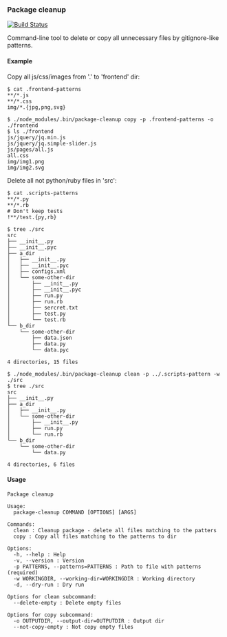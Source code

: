 ### Package cleanup

[![Build Status](https://travis-ci.org/rndD/package-cleanup.svg?branch=master)](https://travis-ci.org/rndD/package-cleanup)

Command-line tool to delete or copy all unnecessary files by gitignore-like patterns.

#### Example

Copy all js/css/images from '.' to 'frontend' dir:
```
$ cat .frontend-patterns
**/*.js
**/*.css
img/*.{jpg,png,svg}

$ ./node_modules/.bin/package-cleanup copy -p .frontend-patterns -o ./frontend
$ ls ./frontend
js/jquery/jq.min.js
js/jquery/jq.simple-slider.js
js/pages/all.js
all.css
img/img1.png
img/img2.svg

```

Delete all not python/ruby files in 'src':
```
$ cat .scripts-patterns
**/*.py
**/*.rb
# Don't keep tests
!**/test.{py,rb}

$ tree ./src
src
├── __init__.py
├── __init__.pyc
├── a_dir
│   ├── __init__.py
│   ├── __init__.pyc
│   ├── configs.xml
│   └── some-other-dir
│       ├── __init__.py
│       ├── __init__.pyc
│       ├── run.py
│       ├── run.rb
│       ├── sercret.txt
│       ├── test.py
│       └── test.rb
└── b_dir
    └── some-other-dir
        ├── data.json
        ├── data.py
        └── data.pyc

4 directories, 15 files

$ ./node_modules/.bin/package-cleanup clean -p ../.scripts-pattern -w ./src
$ tree ./src
src
├── __init__.py
├── a_dir
│   ├── __init__.py
│   └── some-other-dir
│       ├── __init__.py
│       ├── run.py
│       └── run.rb
└── b_dir
    └── some-other-dir
        └── data.py

4 directories, 6 files
```

#### Usage

```
Package cleanup

Usage:
  package-cleanup COMMAND [OPTIONS] [ARGS]

Commands:
  clean : Cleanup package - delete all files matching to the patters
  copy : Copy all files matching to the patterns to dir

Options:
  -h, --help : Help
  -v, --version : Version
  -p PATTERNS, --patterns=PATTERNS : Path to file with patterns (required)
  -w WORKINGDIR, --working-dir=WORKINGDIR : Working directory
  -d, --dry-run : Dry run
  
Options for clean subcommand:
  --delete-empty : Delete empty files

Options for copy subcommand:
  -o OUTPUTDIR, --output-dir=OUTPUTDIR : Output dir
  --not-copy-empty : Not copy empty files
```
